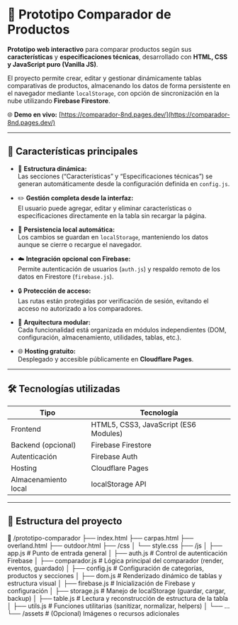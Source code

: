 # 🧩 Prototipo Comparador de Productos

**Prototipo web interactivo** para comparar productos según sus **características** y **especificaciones técnicas**, desarrollado con **HTML, CSS y JavaScript puro (Vanilla JS)**.

El proyecto permite crear, editar y gestionar dinámicamente tablas comparativas de productos, almacenando los datos de forma persistente en el navegador mediante `localStorage`, con opción de sincronización en la nube utilizando **Firebase Firestore**.

🌐 **Demo en vivo:** [https://comparador-8nd.pages.dev/](https://comparador-8nd.pages.dev/)

---

## 🚀 Características principales

- 🧱 **Estructura dinámica:**  
  Las secciones (“Características” y “Especificaciones técnicas”) se generan automáticamente desde la configuración definida en `config.js`.

- ✏️ **Gestión completa desde la interfaz:**  
  El usuario puede agregar, editar y eliminar características o especificaciones directamente en la tabla sin recargar la página.

- 💾 **Persistencia local automática:**  
  Los cambios se guardan en `localStorage`, manteniendo los datos aunque se cierre o recargue el navegador.

- ☁️ **Integración opcional con Firebase:**  
  Permite autenticación de usuarios (`auth.js`) y respaldo remoto de los datos en Firestore (`firebase.js`).

- 🔒 **Protección de acceso:**  
  Las rutas están protegidas por verificación de sesión, evitando el acceso no autorizado a los comparadores.

- 🧩 **Arquitectura modular:**  
  Cada funcionalidad está organizada en módulos independientes (DOM, configuración, almacenamiento, utilidades, tablas, etc.).

- 🌐 **Hosting gratuito:**  
  Desplegado y accesible públicamente en **Cloudflare Pages**.

---

## 🛠️ Tecnologías utilizadas

| Tipo | Tecnología |
|------|-------------|
| Frontend | HTML5, CSS3, JavaScript (ES6 Modules) |
| Backend (opcional) | Firebase Firestore |
| Autenticación | Firebase Auth |
| Hosting | Cloudflare Pages |
| Almacenamiento local | localStorage API |

---

## 🧰 Estructura del proyecto

📁 /prototipo-comparador
├── index.html
├── carpas.html
├── overland.html
├── outdoor.html
├── /css
│ └── style.css
├── /js
│ ├── app.js # Punto de entrada general
│ ├── auth.js # Control de autenticación Firebase
│ ├── comparador.js # Lógica principal del comparador (render, eventos, guardado)
│ ├── config.js # Configuración de categorías, productos y secciones
│ ├── dom.js # Renderizado dinámico de tablas y estructura visual
│ ├── firebase.js # Inicialización de Firebase y configuración
│ ├── storage.js # Manejo de localStorage (guardar, cargar, backup)
│ ├── table.js # Lectura y reconstrucción de estructura de la tabla
│ ├── utils.js # Funciones utilitarias (sanitizar, normalizar, helpers)
│ └── ...
└── /assets # (Opcional) Imágenes o recursos adicionales
